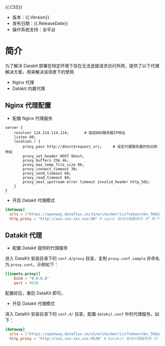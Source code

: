 {{.CSS}}

- 版本：{{.Version}}
- 发布日期：{{.ReleaseDate}}
- 操作系统支持：全平台

# 简介

为了解决 Datakit 部署在特定环境下存在无法连接请求访问外网，提供了以下代理解决方案，用来解决该场景下的使用

- Nginx 代理
- Datakit 内置代理

## Nginx 代理配置

- 配置 Nginx 代理服务

```
server {
    resolver 114.114.114.114;       # 指定DNS服务器IP地址 
    listen 80;
    location / {
        proxy_pass http://$host$request_uri;     # 设定代理服务器的协议和地址 
        proxy_set_header HOST $host;
        proxy_buffers 256 4k;
        proxy_max_temp_file_size 0k;
        proxy_connect_timeout 30;
        proxy_send_timeout 60;
        proxy_read_timeout 60;
        proxy_next_upstream error timeout invalid_header http_502;
    }
}
```

- 开启 Datakit 代理模式

```toml
[dataway]
  urls = ["https://openway.dataflux.cn/v1/write/metrics?token=tkn_76d2d1efdxxxxxxxxxxxxxxxxxxxxxxx"]
  http_proxy = "http://xxx.xxx.xxx.xxx:80" # nginx 启动代理服务的 IP 和 Port
```

## Datakit 代理

- 配置 Datakit 提供的代理服务

进入 DataKit 安装目录下的 `conf.d/proxy` 目录，复制 `proxy.conf.sample` 并命名为 `proxy.conf`。示例如下：

```toml
[[inputs.proxy]]
    bind = "0.0.0.0"
    port = 9530
```

配置好后，重启 DataKit 即可。

- 开启 Datakit 代理模式

进入 DataKit 安装目录下的 `conf.d/` 目录，配置  `datakit.conf` 中的代理服务。如下：

```toml
[dataway]
  urls = ["https://openway.dataflux.cn/v1/write/metrics?token=tkn_76d2d1efdxxxxxxxxxxxxxxxxxxxxxxx"]
  http_proxy = "http://xxx.xxx.xxx.xxx:9530" # Datakit 启动代理服务的 IP 和 Port
```
